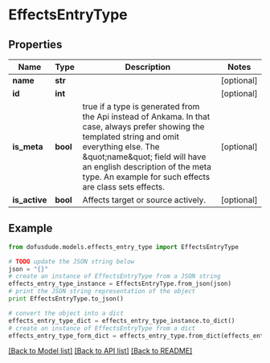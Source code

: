 # EffectsEntryType


## Properties

Name | Type | Description | Notes
------------ | ------------- | ------------- | -------------
**name** | **str** |  | [optional] 
**id** | **int** |  | [optional] 
**is_meta** | **bool** | true if a type is generated from the Api instead of Ankama. In that case, always prefer showing the templated string and omit everything else. The \&quot;name\&quot; field will have an english description of the meta type. An example for such effects are class sets effects. | [optional] 
**is_active** | **bool** | Affects target or source actively. | [optional] 

## Example

```python
from dofusdude.models.effects_entry_type import EffectsEntryType

# TODO update the JSON string below
json = "{}"
# create an instance of EffectsEntryType from a JSON string
effects_entry_type_instance = EffectsEntryType.from_json(json)
# print the JSON string representation of the object
print EffectsEntryType.to_json()

# convert the object into a dict
effects_entry_type_dict = effects_entry_type_instance.to_dict()
# create an instance of EffectsEntryType from a dict
effects_entry_type_form_dict = effects_entry_type.from_dict(effects_entry_type_dict)
```
[[Back to Model list]](../README.md#documentation-for-models) [[Back to API list]](../README.md#documentation-for-api-endpoints) [[Back to README]](../README.md)


